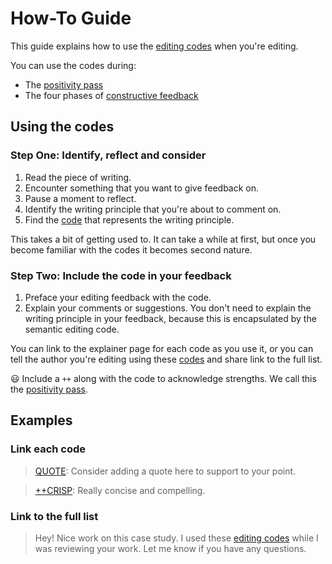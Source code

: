 # How-To Guide

This guide explains how to use the [editing codes](codes.md) when you're editing.

You can use the codes during:

* The [positivity pass](positivity-pass.md)
* The four phases of [constructive feedback](phases.md)

## Using the codes

### Step One: Identify, reflect and consider

1. Read the piece of writing. 
2. Encounter something that you want to give feedback on.
3. Pause a moment to reflect.
4. Identify the writing principle that you're about to comment on.
5. Find the [code](codes.md) that represents the writing principle.

This takes a bit of getting used to. It can take a while at first, but once you become familiar with the codes it becomes second nature.

### Step Two: Include the code in your feedback

1. Preface your editing feedback with the code. 
2. Explain your comments or suggestions. You don't need to explain the writing principle in your feedback, because this is encapsulated by the semantic editing code. 

You can link to the explainer page for each code as you use it, or you can tell the author you're editing using these [codes](codes.md) and share link to the full list.

😃 Include a `++` along with the code to acknowledge strengths. We call this the [positivity pass](positivity-pass.md).

## Examples

### Link each code

> [QUOTE](https://openstrategypartners.com/quote-the-osp-editorial-code-podcast-s1e3): Consider adding a quote here to support to your point.

> [++CRISP](https://openstrategypartners.com/crisp-the-osp-editorial-code-podcast-s1e2): Really concise and compelling. 


### Link to the full list

> Hey! Nice work on this case study. I used these [editing codes](codes.md) while I was reviewing your work. Let me know if you have any questions.
